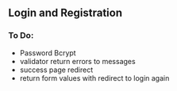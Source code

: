 ## Login and Registration

### To Do:
* Password Bcrypt
* validator return errors to messages
* success page redirect
* return form values with redirect to login again
<!--stackedit_data:
eyJoaXN0b3J5IjpbLTEyNzU0NjIxMDVdfQ==
-->